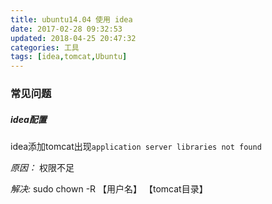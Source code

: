 ```yaml
---
title: ubuntu14.04 使用 idea
date: 2017-02-28 09:32:53
updated: 2018-04-25 20:47:32categories: 工具
tags: [idea,tomcat,Ubuntu]
---
```

### 常见问题
##### idea配置

idea添加tomcat出现`application server libraries not found`

*原因：* 权限不足

*解决:* sudo chown -R 【用户名】 【tomcat目录】

